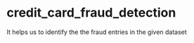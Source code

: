 # credit_card_fraud_detection
It helps us to identify the the fraud entries  in the given dataset  
